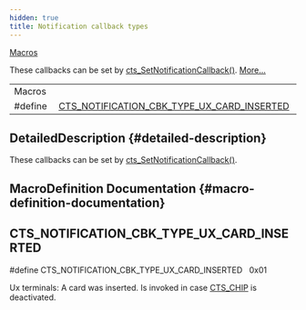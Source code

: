 ```yaml
---
hidden: true
title: Notification callback types
---
```


[Macros](#define-members)

These callbacks can be set by <a href="tec_8h.md#ada083dc0f484d99ab24df79ed5f145c9">cts_SetNotificationCallback()</a>. [More\...](#details)

|  |  |
|----|----|
| Macros |  |
| #define  | [CTS_NOTIFICATION_CBK_TYPE_UX_CARD_INSERTED](#ga131e9251b6b4f9c9c7a187c07f12820a)   0x01 |

## DetailedDescription {#detailed-description}

These callbacks can be set by <a href="tec_8h.md#ada083dc0f484d99ab24df79ed5f145c9">cts_SetNotificationCallback()</a>.

## MacroDefinition Documentation {#macro-definition-documentation}

## CTS_NOTIFICATION_CBK_TYPE_UX_CARD_INSERTED <a href="#ga131e9251b6b4f9c9c7a187c07f12820a" id="ga131e9251b6b4f9c9c7a187c07f12820a"></a>

<p>#define CTS_NOTIFICATION_CBK_TYPE_UX_CARD_INSERTED   0x01</p>

Ux terminals: A card was inserted. Is invoked in case <a href="group___t_e_c___t_e_c_h_n_o_l_o_g_i_e_s.md#gadbc63cc59da76fff7974cd5631f56662">CTS_CHIP</a> is deactivated.
